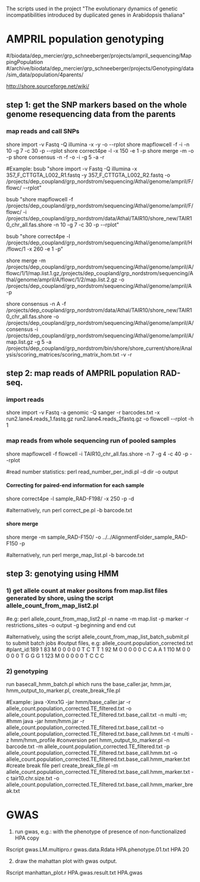 
The scripts used in the project "The evolutionary dynamics of genetic incompatibilities introduced by duplicated genes in Arabidopsis thaliana"

# AMPRIL population genotyping 
#/biodata/dep_mercier/grp_schneeberger/projects/ampril_sequencing/MappingPopulation
#/archive/biodata/dep_mercier/grp_schneeberger/projects/Genotyping/data/sim_data/population/4parents/

http://shore.sourceforge.net/wiki/

## step 1: get the SNP markers based on the whole genome resequencing data from the parents

###  map reads and call SNPs
shore import -v Fastq -Q illumina -x -y -o --rplot
shore mapflowcell -f -i -n 10 -g 7 -c 30 -p  --rplot
shore correct4pe -l  -x 150 -e 1 -p
shore merge -m -o  -p
shore consensus -n -f -o -i -g 5 -a -r

#Example:
bsub "shore import -v Fastq -Q illumina -x 357_F_CTTGTA_L002_R1.fastq -y 357_F_CTTGTA_L002_R2.fastq -o /projects/dep_coupland/grp_nordstrom/sequencing/Athal/genome/ampril/F/flowc/ --rplot"

bsub "shore mapflowcell -f /projects/dep_coupland/grp_nordstrom/sequencing/Athal/genome/ampril/F/flowc/ -i /projects/dep_coupland/grp_nordstrom/data/Athal/TAIR10/shore_new/TAIR10_chr_all.fas.shore -n 10 -g 7 -c 30 -p  --rplot"

bsub "shore correct4pe -l /projects/dep_coupland/grp_nordstrom/sequencing/Athal/genome/ampril/H/flowc/1 -x 260 -e 1 -p"

shore merge -m /projects/dep_coupland/grp_nordstrom/sequencing/Athal/genome/ampril/A/flowc/1/1/map.list.1.gz,/projects/dep_coupland/grp_nordstrom/sequencing/Athal/genome/ampril/A/flowc/1/2/map.list.2.gz -o /projects/dep_coupland/grp_nordstrom/sequencing/Athal/genome/ampril/A -p

shore consensus -n A -f /projects/dep_coupland/grp_nordstrom/data/Athal/TAIR10/shore_new/TAIR10_chr_all.fas.shore -o /projects/dep_coupland/grp_nordstrom/sequencing/Athal/genome/ampril/A/consensus -i /projects/dep_coupland/grp_nordstrom/sequencing/Athal/genome/ampril/A/map.list.gz -g 5 -a /projects/dep_coupland/grp_nordstrom/bin/shore/shore_current/shore/Analysis/scoring_matrices/scoring_matrix_hom.txt -v -r




## step 2: map reads of AMPRIL population RAD-seq. 
### import reads
shore import -v Fastq -a genomic -Q sanger -r barcodes.txt -x run2.lane4.reads_1.fastq.gz run2.lane4.reads_2fastq.gz -o flowcell --rplot -h 1

### map reads from whole sequencing run of pooled samples
shore mapflowcell -f flowcell -i TAIR10_chr_all.fas.shore -n 7 -g 4 -c 40 -p --rplot

#read number statistics: perl read_number_per_indi.pl -d dir -o output

#### Correcting for paired-end information for each sample
shore correct4pe -l sample_RAD-F198/ -x 250 -p -d

#alternatively, run perl correct_pe.pl -b barcode.txt

#### shore merge 
shore merge -m sample_RAD-F150/ -o ../../AlignmentFolder_sample_RAD-F150 -p

#alternatively, run perl merge_map_list.pl -b barcode.txt


## step 3: genotying using HMM
### 1) get allele count at maker positons from map.list files generated by shore, using the script allele_count_from_map_list2.pl
#e.g:
perl allele_count_from_map_list2.pl -n name -m map.list -p marker -r restrictions_sites -o output -g beginning and end cut

#alternatively, using the script allele_count_from_map_list_batch_submit.pl to submit batch jobs
#output files, e.g: allele_count.population_corrected.txt
#plant_id:189
1   83  M   0   0   0   0   0   T C T T
1   92  M   0   0   0   0   0   C C A A
1   110 M   0   0   0   0   0   T G G G
1   123 M   0   0   0   0   0   T C C C


### 2) genotyping
run basecall_hmm_batch.pl which runs the base_caller.jar, hmm.jar, hmm_output_to_marker.pl, create_break_file.pl

#Example:
  java -Xmx1G -jar hmm/base_caller.jar -r allele_count.population_corrected.TE_filtered.txt -o allele_count.population_corrected.TE_filtered.txt.base_call.txt -n multi -m;
  #hmm
  java -jar hmm/hmm.jar -r allele_count.population_corrected.TE_filtered.txt.base_call.txt -o allele_count.population_corrected.TE_filtered.txt.base_call.hmm.txt -t multi -z hmm/hmm_profile
  #conversion
  perl hmm_output_to_marker.pl -n barcode.txt -m allele_count.population_corrected.TE_filtered.txt -p allele_count.population_corrected.TE_filtered.txt.base_call.hmm.txt -o allele_count.population_corrected.TE_filtered.txt.base_call.hmm_marker.txt
  #create break file
  perl create_break_file.pl -m allele_count.population_corrected.TE_filtered.txt.base_call.hmm_marker.txt -c tair10.chr.size.txt -o allele_count.population_corrected.TE_filtered.txt.base_call.hmm_marker_break.txt
 


# GWAS
1) run gwas, e.g.: with the phenotype of presence of non-functionalized HPA copy 

Rscript gwas.LM.multipro.r gwas.data.Rdata HPA.phenotype.01.txt HPA 20

2) draw the mahattan plot with gwas output.

Rscript manhattan_plot.r HPA.gwas.result.txt HPA.gwas
